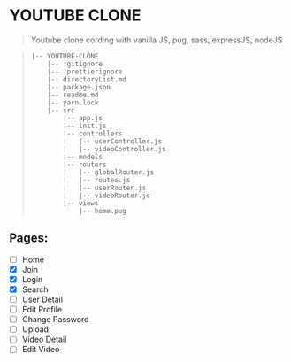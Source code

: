# YOUTUBE CLONE


> Youtube clone cording with vanilla JS, pug, sass, expressJS, nodeJS
 
> ```
> |-- YOUTUBE-CLONE
>     |-- .gitignore
>     |-- .prettierignore
>     |-- directoryList.md
>     |-- package.json
>     |-- readme.md
>     |-- yarn.lock
>     |-- src
>         |-- app.js
>         |-- init.js
>         |-- controllers
>         |   |-- userController.js
>         |   |-- videoController.js
>         |-- models
>         |-- routers
>         |   |-- globalRouter.js
>         |   |-- routes.js
>         |   |-- userRouter.js
>         |   |-- videoRouter.js
>         |-- views
>             |-- home.pug
> ```


## Pages:

- [ ] Home
- [x] Join
- [x] Login
- [x] Search
- [ ] User Detail
- [ ] Edit Profile
- [ ] Change Password
- [ ] Upload
- [ ] Video Detail
- [ ] Edit Video